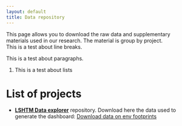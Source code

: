 ```yaml
---
layout: default
title: Data repository
---
```


This page allows you to download the raw data and supplementary materials used in our research. 
The material is group by project.<br>
This is a test about line breaks. 

This is a test about paragraphs.  
1. This is a test about lists

# List of projects

- [**LSHTM Data explorer**](https://sebacaleffi.shinyapps.io/dashboard_test2/) repository. 
Download here the data used to generate the dashboard: [Download data on env footprints](report_env_trs_053123.csv)
